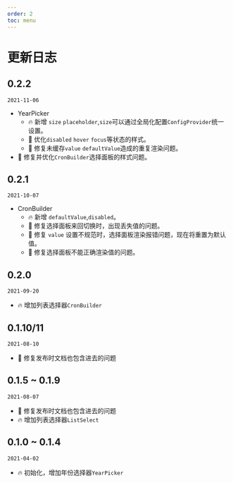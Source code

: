 ```yaml
---
order: 2
toc: menu
---
```


# 更新日志

## 0.2.2
`2021-11-06`
* YearPicker
  - 🔥 新增 `size` `placeholder`,`size`可以通过全局化配置`ConfigProvider`统一设置。
  - 💄 优化`disabled` `hover` `focus`等状态的样式。
  - 🐞 修复未缓存`value` `defaultValue`造成的重复渲染问题。
* 💄 修复并优化`CronBuilder`选择面板的样式问题。

## 0.2.1
`2021-10-07`   
* CronBuilder
  - 🔥 新增 `defaultValue`,`disabled`。
  - 🐞 修复选择面板来回切换时，出现丢失值的问题。
  - 🐞 修复 `value` 设置不规范时，选择面板渲染报错问题，现在将重置为默认值。
  - 🐞 修复选择面板不能正确渲染值的问题。

## 0.2.0
`2021-09-20`
- 🔥 增加列表选择器`CronBuilder`

## 0.1.10/11
`2021-08-10`
- 🐞 修复发布时文档也包含进去的问题

## 0.1.5 ~ 0.1.9
`2021-08-07`
- 🐞 修复发布时文档也包含进去的问题
- 🔥 增加列表选择器`ListSelect`

## 0.1.0 ~ 0.1.4
`2021-04-02`
- 🔥 初始化，增加年份选择器`YearPicker`
